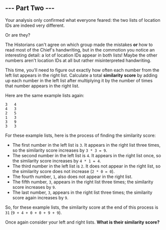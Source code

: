 ## --- Part Two ---

Your analysis only confirmed what everyone feared: the two lists of location IDs are indeed very different.

Or are they?

The Historians can't agree on which group made the mistakes **or** how to read most of the Chief's handwriting, but in the commotion you notice an interesting detail: a lot of location IDs appear in both lists! Maybe the other numbers aren't location IDs at all but rather misinterpreted handwriting.

This time, you'll need to figure out exactly how often each number from the left list appears in the right list. Calculate a total **similarity score** by adding up each number in the left list after multiplying it by the number of times that number appears in the right list.

Here are the same example lists again:

    3   4
    4   3
    2   5
    1   3
    3   9
    3   3

For these example lists, here is the process of finding the similarity score:

* The first number in the left list is ``3``. It appears in the right list three times, so the similarity score increases by ``3 * 3 = 9``.
* The second number in the left list is ``4``. It appears in the right list once, so the similarity score increases by ``4 * 1 = 4``.
* The third number in the left list is ``2``. It does not appear in the right list, so the similarity score does not increase (``2 * 0 = 0``).
* The fourth number, ``1``, also does not appear in the right list.
* The fifth number, ``3``, appears in the right list three times; the similarity score increases by ``9``.
* The last number, ``3``, appears in the right list three times; the similarity score again increases by ``9``.

So, for these example lists, the similarity score at the end of this process is ``31`` (``9 + 4 + 0 + 0 + 9 + 9``).

Once again consider your left and right lists. **What is their similarity score?**

